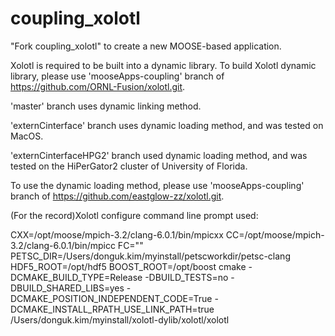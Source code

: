 coupling_xolotl
=====

"Fork coupling_xolotl" to create a new MOOSE-based application.

Xolotl is required to be built into a dynamic library.
To build Xolotl dynamic library, please use 'mooseApps-coupling' branch of https://github.com/ORNL-Fusion/xolotl.git.

'master' branch uses dynamic linking method.

'externCinterface' branch uses dynamic loading method, and was tested on MacOS.

'externCinterfaceHPG2' branch used dynamic loading method, and was tested on the HiPerGator2 cluster of University of Florida.

To use the dynamic loading method, please use 'mooseApps-coupling' branch of https://github.com/eastglow-zz/xolotl.git.

(For the record)Xolotl configure command line prompt used:

CXX=/opt/moose/mpich-3.2/clang-6.0.1/bin/mpicxx CC=/opt/moose/mpich-3.2/clang-6.0.1/bin/mpicc FC="" PETSC_DIR=/Users/donguk.kim/myinstall/petscworkdir/petsc-clang HDF5_ROOT=/opt/hdf5 BOOST_ROOT=/opt/boost cmake -DCMAKE_BUILD_TYPE=Release -DBUILD_TESTS=no -DBUILD_SHARED_LIBS=yes  -DCMAKE_POSITION_INDEPENDENT_CODE=True -DCMAKE_INSTALL_RPATH_USE_LINK_PATH=true /Users/donguk.kim/myinstall/xolotl-dylib/xolotl/xolotl
